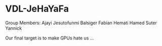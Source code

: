 # VDL-JeHaYaFa

Group Members:
Ajayi Jesutofunmi
Balsiger Fabian
Hemati Hamed
Suter Yannick

Our final target is to make GPUs hate us ... 

